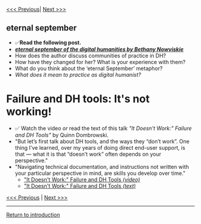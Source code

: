 [<<< Previous](https://github.com/SouthernMethodistUniversity/tools)| [Next >>>](how.md) 

## eternal september 
* :white_check_mark:**Read the following post.**
* ***[eternal september of the digital humanities by Bethany Nowviskie](http://nowviskie.org/2010/eternal-september-of-the-digital-humanities/)***
* How does the author discuss communities of practice in DH? 
* How have they changed for her? What is your experience with them? 
* What do you think about the ‘eternal September’ metaphor? 
* *What does it mean to practice as digital humanist?* 

# Failure and DH tools: It's not working!  
* :white_check_mark: Watch the video *or* read the text of this talk *"It Doesn't Work:" Failure and DH Tools"* by Quinn Dombrowski.
* "But let’s first talk about DH tools, and the ways they “don’t work”. One thing I’ve learned, over my years of doing direct end-user support, is that — what it is that “doesn’t work” often depends on your perspective." 
* "Navigating technical documentation, and instructions not written with your particular perspective in mind, are skills you develop over time."   
    * ["It Doesn't Work:" Failure and DH Tools *(video)*](https://univr.cloud.panopto.eu/Panopto/Pages/Viewer.aspx?id=2b012f49-5821-411f-bbb3-abf800f3eb54)
    * ["It Doesn't Work:" Failure and DH Tools *(text)*](http://quinndombrowski.com/?q=blog/2020/07/21/it-doesnt-work-failure-and-dh-tools)



[<<< Previous](https://github.com/SouthernMethodistUniversity/tools) | [Next >>>](how.md) 

-----

[Return to introduction](https://github.com/SouthernMethodistUniversity/tools)
  
